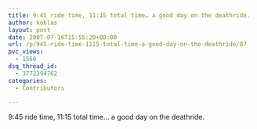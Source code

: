```yaml
---
title: 9:45 ride time, 11:15 total time… a good day on the deathride.
author: koblas
layout: post
date: 2007-07-16T15:55:20+00:00
url: /p/945-ride-time-1115-total-time-a-good-day-on-the-deathride/87
pvc_views:
  - 1560
dsq_thread_id:
  - 3772394762
categories:
  - Contributors

---
```

9:45 ride time, 11:15 total time&#8230; a good day on the deathride.